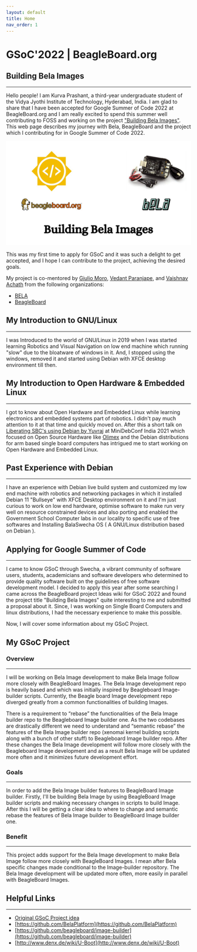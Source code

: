 ```yaml
---
layout: default
title: Home
nav_order: 1
---
```

# **GSoC'2022 | BeagleBoard.org**
## Building Bela Images
---

Hello people! I am Kurva Prashant, a third-year undergraduate student of the Vidya Jyothi Institute of Technology, Hyderabad, India. I am glad to share that I have been accepted for Google Summer of Code 2022 at BeagleBoard.org and I am really excited to spend this summer well contributing to FOSS and working on the project ["Building Bela Images"](https://summerofcode.withgoogle.com/programs/2022/projects/ykkMkxcR). This web page describes my journey with Bela, BeagleBoard and the project which I contributing for in Google Summer of Code 2022.

![intro](assets/images/photo6100226193669337986.jpg)

This was my first time to apply for GSoC and it was such a delight to get accepted, and I hope I can contribute to the project, achieving the desired goals.

My project is co-mentored by [Giulio Moro](), [Vedant Paranjape](), and [Vaishnav Achath]() from the following organizations:
- [BELA](https://bela.io/)
- [BeagleBoard](https://beagleboard.org/)

## **My Introduction to GNU/Linux**
---
I was Introduced to the world of GNU/Linux in 2019 when I was started learning Robotics and Visual Navigation on low end machine which running "slow" due to the bloatware of windows in it. And, I stopped using the windows, removed it and started using Debian with XFCE desktop environment till then.

## **My Introduction to Open Hardware & Embedded Linux**
---
I got to know about Open Hardware and Embedded Linux while learning electronics and embedded systems part of robotics. I didn't pay much attention to it at that time and quickly moved on. After this a short talk on [Liberating SBC's using Debian by Yuvraj](https://youtu.be/3Y_hqQZEkvY) at MiniDebConf India 2021 which focused on Open Source Hardware like [Olimex](https://www.olimex.com/) and the Debian distributions for arm based single board computers has intrigued me to start working on Open Hardware and Embedded Linux.
## **Past Experience with Debian**
---
I have an experience with Debian live build system and customized my low end machine with robotics and networking packages in which it installed Debian 11 "Bullseye" with XFCE Desktop environment on it and I'm just curious to work on low end hardware, optimise software to make run very well on resource constrained devices and also porting and enabled the Government School Computer labs in our locality to specific use of free softwares and Installing BalaSwecha OS ( A GNU/Linux distribution based on Debian ).
## **Applying for Google Summer of Code**
---
I came to know  GSoC through Swecha, a vibrant community of software users, students, academicians and software developers who determined to provide quality software built on the guidelines of free software development model. I decided to apply this year after some searching I came across the BeagleBoard project Ideas wiki for GSoC 2022 and found the project title "Building Bela Images" quite interesting to me and submitted a proposal about it. Since, I was working on Single Board Computers and linux distributions, I had the necessary experience to make this possible.

Now, I will cover some information about my GSoC Project.
## **My GSoC Project**
### **Overview**
---
I will be working on Bela Image development to make Bela Image follow more closely with BeagleBoard Images. The Bela Image development repo is heavily based and which was initially inspired by Beagleboard Image-builder scripts. Currently, the Beagle board Image development repo diverged greatly from a common functionalities of building Images.

There is a requirement to “rebase” the functionalities of the Bela Image builder repo to the Beagleboard Image builder one. As the two codebases are drastically different we need to understand and “semantic rebase” the features of the Bela Image builder repo (xenomai kernel building scripts along with a bunch of other stuff) to Beagleboard Image builder repo. After these changes the Bela Image development will follow more closely with the Beagleboard Image development and as a result Bela Image will be updated more often and it minimizes future development effort.

### **Goals**
---
In order to add the Bela Image builder features to BeagleBoard Image builder. Firstly, I'll be  building Bela Image by using BeagleBoard Image builder scripts and making necessary changes in scripts to build Image. After this I will be getting a clear idea to where to change and semantic rebase the features of Bela Image builder to BeagleBoard Image builder one.
### **Benefit** 
---
This project adds support for the Bela Image development to make Bela Image follow more closely with BeagleBoard Images. I mean after Bela specific changes made conditional to the Image-builder repository. The Bela Image development will be updated more often, more easily in parallel with BeagleBoard Images.

## **Helpful Links**
---
- [Original GSoC Project idea](https://elinux.org/BeagleBoard/GSoC/Ideas-2022)
- [https://github.com/BelaPlatform](https://github.com/BelaPlatform)
- [https://github.com/beagleboard/image-builder](https://github.com/beagleboard/image-builder)
- [http://www.denx.de/wiki/U-Boot](http://www.denx.de/wiki/U-Boot)
